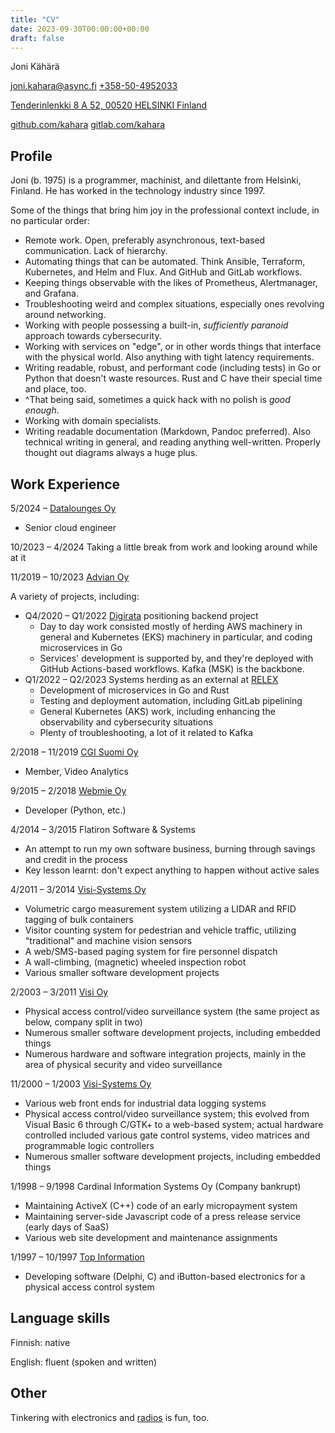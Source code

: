 ```yaml
---
title: "CV"
date: 2023-09-30T00:00:00+00:00
draft: false
---
```

Joni Kähärä

[joni.kahara@async.fi](mailto:joni.kahara@async.fi)
[+358-50-4952033](tel:+358504952033)

[Tenderinlenkki 8 A 52, 00520 HELSINKI Finland](https://maps.google.com/maps?q=Tenderinlenkki+8+A+52,+Helsinki,+Finland&amp;z=14)

[github.com/kahara](https://github.com/kahara)
[gitlab.com/kahara](https://gitlab.com/kahara)

## Profile

Joni (b. 1975) is a programmer, machinist, and dilettante from Helsinki, Finland.
He has worked in the technology industry since 1997.

Some of the things that bring him joy in the professional context include, in no
particular order:

* Remote work. Open, preferably asynchronous, text-based communication. Lack
  of hierarchy.
* Automating things that can be automated. Think Ansible, Terraform, Kubernetes,
  and Helm and Flux. And GitHub and GitLab workflows.
* Keeping things observable with the likes of Prometheus, Alertmanager, and
  Grafana.
* Troubleshooting weird and complex situations, especially ones revolving around
  networking.
* Working with people possessing a built-in, _sufficiently paranoid_ approach
  towards cybersecurity.
* Working with services on "edge", or in other words things that interface
  with the physical world. Also anything with tight latency requirements.
* Writing readable, robust, and performant code (including tests) in Go or Python
  that doesn't waste resources. Rust and C have their special time and place,
  too.
* ^That being said, sometimes a quick hack with no polish is _good enough_.
* Working with domain specialists.
* Writing readable documentation (Markdown, Pandoc preferred). Also technical
  writing in general, and reading anything well-written. Properly thought out
  diagrams always a huge plus.

## Work Experience

5/2024 &ndash; [Datalounges Oy](https://datalounges.com/)

* Senior cloud engineer

10/2023 &ndash; 4/2024 Taking a little break from work and looking around while at it

11/2019 &ndash; 10/2023 [Advian Oy](https://advian.fi/)

A variety of projects, including:

* Q4/2020 &ndash; Q1/2022 [Digirata](https://digirata.fi/) positioning backend
  project
  * Day to day work consisted mostly of herding AWS machinery in general and
    Kubernetes (EKS) machinery in particular, and coding microservices in Go
  * Services' development is supported by, and they're deployed with GitHub
    Actions-based workflows. Kafka (MSK) is the backbone.
* Q1/2022 &ndash; Q2/2023 Systems herding as an external at
  [RELEX](https://www.relexsolutions.com/)
  * Development of microservices in Go and Rust
  * Testing and deployment automation, including GitLab pipelining
  * General Kubernetes (AKS) work, including enhancing the observability and
    cybersecurity situations
  * Plenty of troubleshooting, a lot of it related to Kafka

2/2018 &ndash; 11/2019 [CGI Suomi Oy](https://www.cgi.fi/)

* Member, Video Analytics

9/2015 &ndash; 2/2018 [Webmie Oy](https://www.webmie.com/)

* Developer (Python, etc.)

4/2014 &ndash; 3/2015 Flatiron Software &amp; Systems

* An attempt to run my own software business,
  burning through savings and credit in the process
* Key lesson learnt: don't expect anything to happen without active sales

4/2011 &ndash; 3/2014 [Visi-Systems Oy](https://visisystems.fi/)

* Volumetric cargo measurement system utilizing a LIDAR and RFID tagging of bulk containers
* Visitor counting system for pedestrian and vehicle traffic, utilizing "traditional" and
  machine vision sensors
* A web/SMS-based paging system for fire personnel dispatch
* A wall-climbing, (magnetic) wheeled inspection robot
* Various smaller software development projects

2/2003 &ndash; 3/2011 [Visi Oy](https://www.visi.fi/)

* Physical access control/video surveillance system (the same project as below, company
  split in two)
* Numerous smaller software development projects, including embedded things
* Numerous hardware and software integration projects, mainly in the area of physical
  security and video surveillance

11/2000 &ndash; 1/2003 [Visi-Systems Oy](https://visisystems.fi/)

* Various web front ends for industrial data logging systems
* Physical access control/video surveillance system; this evolved from Visual Basic 6
  through C/GTK+ to a web-based system; actual hardware controlled included various
  gate control systems, video matrices and programmable logic controllers
* Numerous smaller software development projects, including embedded things

1/1998 &ndash; 9/1998 Cardinal Information Systems Oy (Company bankrupt)

* Maintaining ActiveX (C++) code of an early micropayment system
* Maintaining server-side Javascript code of a press release service (early days of SaaS)
* Various web site development and maintenance assignments

1/1997 &ndash; 10/1997 [Top Information](https://www.topinformation.fi/)

* Developing software (Delphi, C) and iButton-based electronics for a physical access control system

## Language skills

Finnish: native

English: fluent (spoken and written)

## Other

Tinkering with electronics and [radios](https://oh2ewl.async.fi/) is fun, too.
